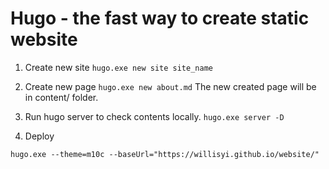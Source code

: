 # Hugo - the fast way to create static website

1. Create new site
  `hugo.exe new site site_name `

2. Create new page
  `hugo.exe new about.md`
  The new created page will be in content/ folder. 

3. Run hugo server to check contents locally. 
  `hugo.exe server -D`

4. Deploy

  `hugo.exe --theme=m10c --baseUrl="https://willisyi.github.io/website/"`
